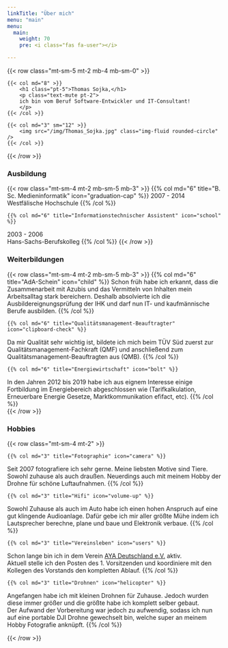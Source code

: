 ```yaml
---
linkTitle: "Über mich"
menu: "main"
menu:
  main:
    weight: 70
    pre: <i class="fas fa-user"></i>

---
```

{{< row class="mt-sm-5 mt-2 mb-4 mb-sm-0" >}}

    {{< col md="8" >}}
        <h1 class="pt-5">Thomas Sojka,</h1>
        <p class="text-mute pt-2">
        ich bin vom Beruf Software-Entwickler und IT-Consultant!
        </p>
    {{< /col >}}

    {{< col md="3" sm="12" >}}
        <img src="/img/Thomas_Sojka.jpg" class="img-fluid rounded-circle" />
    {{< /col >}}

   
{{< /row >}}

### Ausbildung
{{< row class="mt-sm-4 mt-2 mb-sm-5 mb-3" >}}
    {{% col md="6" title="B. Sc. Medieninformatik" icon="graduation-cap" %}}
2007 - 2014  
Westfälische Hochschule
    {{% /col %}}

    {{% col md="6" title="Informationstechnischer Assistent" icon="school" %}}
2003 - 2006  
Hans-Sachs-Berufskolleg
    {{% /col %}}
{{< /row >}}

### Weiterbildungen

{{< row class="mt-sm-4 mt-2 mb-sm-5 mb-3" >}}
    {{% col md="6" title="AdA-Schein" icon="child" %}} 
Schon früh habe ich erkannt, dass die Zusammenarbeit mit Azubis und das Vermitteln von Inhalten mein Arbeitsalltag stark bereichern. Deshalb absolvierte ich die Ausbildereignungsprüfung der IHK und darf nun IT- und kaufmännische Berufe ausbilden.
    {{% /col %}}

    {{% col md="6" title="Qualitätsmanagement-Beauftragter" icon="clipboard-check" %}} 
Da mir Qualität sehr wichtig ist, bildete ich mich beim TÜV Süd zuerst zur Qualitätsmanagement-Fachkraft (QMF) und anschließend zum Qualitätsmanagement-Beauftragten aus (QMB). 
    {{% /col %}}
	
    {{% col md="6" title="Energiewirtschaft" icon="bolt" %}}
In den Jahren 2012 bis 2019 habe ich aus eignem Interesse  einige Fortbildung im Energiebereich abgeschlossen wie (Tarifkalkulation, Erneuerbare Energie Gesetze, Marktkommunikation efifact, etc).
    {{% /col %}}	
{{< /row >}}

### Hobbies

{{< row class="mt-sm-4 mt-2" >}}

    {{% col md="3" title="Fotographie" icon="camera" %}}
Seit 2007 fotografiere ich sehr gerne. Meine liebsten Motive sind Tiere. Sowohl zuhause als auch draußen. Neuerdings auch mit meinem Hobby der Drohne für schöne Luftaufnahmen.
    {{% /col %}}

    {{% col md="3" title="Hifi" icon="volume-up" %}}
Sowohl Zuhause als auch im Auto habe ich einen hohen Anspruch auf eine gut klingende Audioanlage. Dafür gebe ich mir aller größte Mühe indem ich Lautsprecher berechne, plane und baue und Elektronik verbaue.
    {{% /col %}}

    {{% col md="3" title="Vereinsleben" icon="users" %}}
Schon lange bin ich in dem Verein [AYA Deutschland e.V.](https://ayasound.org) aktiv.  
Aktuell stelle ich den Posten des 1. Vorsitzenden und koordiniere mit den Kollegen des Vorstands den kompletten Ablauf.
    {{% /col %}}
    
    {{% col md="3" title="Drohnen" icon="helicopter" %}}
Angefangen habe ich mit kleinen Drohnen für Zuhause. Jedoch wurden diese immer größer und die größte habe ich komplett selber gebaut.  
Der Aufwand der Vorbereitung war jedoch zu aufwendig, sodass ich nun auf eine portable DJI Drohne gewechselt bin, welche super an meinem Hobby Fotografie anknüpft.
    {{% /col %}}

{{< /row >}}
